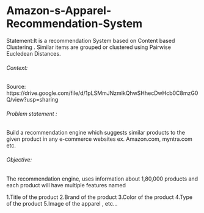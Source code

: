 # Amazon-s-Apparel-Recommendation-System

<p> Statement:It is a recommendation System based on Content based Clustering . Similar items are grouped or clustered using Pairwise Eucledean Distances. </p>

<h6> Context:</h6>
<p> Source: https://drive.google.com/file/d/1pLSMmJNzmlkQhwSHhecDwHcb0C8mzG0Q/view?usp=sharing</p>

<h6> Problem statement : </h6>
<p> Build a recommendation engine which suggests similar products to the given product in any e-commerce websites ex. Amazon.com, myntra.com etc. </p>

<h6>Objective: </h6>
<p>The recommendation engine, uses information about 1,80,000 products and each product will have multiple features named

1.Title of the product
2.Brand of the product
3.Color of the product
4.Type of the product
5.Image of the apparel , etc...</p>
